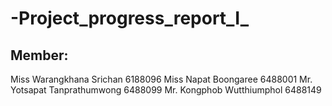 # -Project_progress_report_I_

## Member:
Miss Warangkhana Srichan 6188096
Miss Napat Boongaree 6488001
Mr. Yotsapat Tanprathumwong 6488099
Mr. Kongphob Wutthiumphol 6488149
